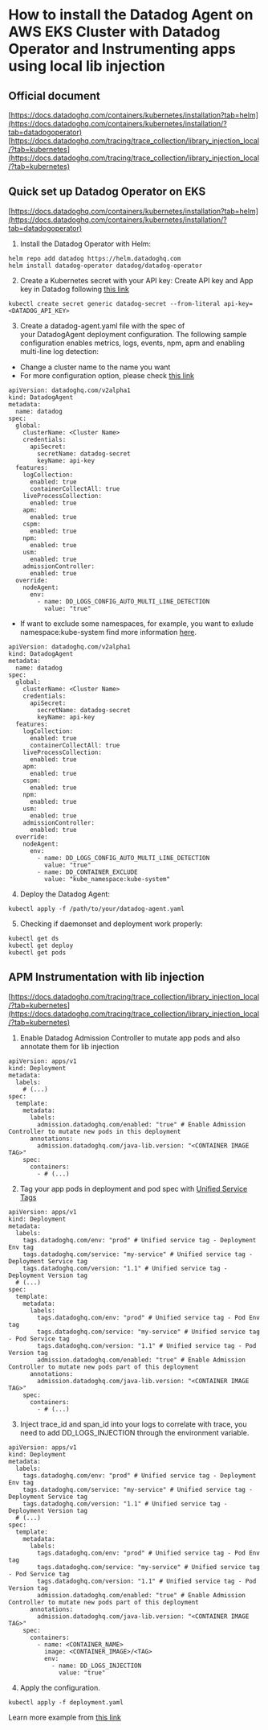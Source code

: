 # How to install the Datadog Agent on AWS EKS Cluster with Datadog Operator and Instrumenting apps using local lib injection

Official document
--------
[https://docs.datadoghq.com/containers/kubernetes/installation?tab=helm](https://docs.datadoghq.com/containers/kubernetes/installation/?tab=datadogoperator)
[https://docs.datadoghq.com/tracing/trace_collection/library_injection_local/?tab=kubernetes](https://docs.datadoghq.com/tracing/trace_collection/library_injection_local/?tab=kubernetes)


Quick set up Datadog Operator on EKS
--------
[https://docs.datadoghq.com/containers/kubernetes/installation?tab=helm](https://docs.datadoghq.com/containers/kubernetes/installation/?tab=datadogoperator)

1. Install the Datadog Operator with Helm:
```
helm repo add datadog https://helm.datadoghq.com
helm install datadog-operator datadog/datadog-operator
```

2. Create a Kubernetes secret with your API key:
Create API key and App key in Datadog following [this link](https://docs.datadoghq.com/account_management/api-app-keys)
```
kubectl create secret generic datadog-secret --from-literal api-key=<DATADOG_API_KEY>
```

3. Create a datadog-agent.yaml file with the spec of your DatadogAgent deployment configuration. The following sample configuration enables metrics, logs, events, npm, apm and enabling multi-line log detection:
- Change a cluster name to the name you want
- For more configuration option, please check [this link](https://github.com/DataDog/datadog-operator/blob/main/docs/configuration.v2alpha1.md)
```
apiVersion: datadoghq.com/v2alpha1
kind: DatadogAgent
metadata:
  name: datadog
spec:
  global:
    clusterName: <Cluster Name>
    credentials:
      apiSecret:
        secretName: datadog-secret
        keyName: api-key
  features:
    logCollection:
      enabled: true
      containerCollectAll: true
    liveProcessCollection:
      enabled: true
    apm:
      enabled: true
    cspm:
      enabled: true
    npm:
      enabled: true
    usm:
      enabled: true
    admissionController:
      enabled: true
  override:
    nodeAgent:
      env:
        - name: DD_LOGS_CONFIG_AUTO_MULTI_LINE_DETECTION
          value: "true"
```
- If want to exclude some namespaces, for example, you want to exlude namespace:kube-system find more information [here](https://docs.datadoghq.com/containers/guide/container-discovery-management/?tab=datadogoperator#environment-variables).
```
apiVersion: datadoghq.com/v2alpha1
kind: DatadogAgent
metadata:
  name: datadog
spec:
  global:
    clusterName: <Cluster Name>
    credentials:
      apiSecret:
        secretName: datadog-secret
        keyName: api-key
  features:
    logCollection:
      enabled: true
      containerCollectAll: true
    liveProcessCollection:
      enabled: true
    apm:
      enabled: true
    cspm:
      enabled: true
    npm:
      enabled: true
    usm:
      enabled: true
    admissionController:
      enabled: true
  override:
    nodeAgent:
      env:
        - name: DD_LOGS_CONFIG_AUTO_MULTI_LINE_DETECTION
          value: "true"
        - name: DD_CONTAINER_EXCLUDE
          value: "kube_namespace:kube-system"
```


4. Deploy the Datadog Agent:
```
kubectl apply -f /path/to/your/datadog-agent.yaml
```

5. Checking if daemonset and deployment work properly:
```
kubectl get ds
kubectl get deploy
kubectl get pods
```

APM Instrumentation with lib injection
--------
[https://docs.datadoghq.com/tracing/trace_collection/library_injection_local/?tab=kubernetes](https://docs.datadoghq.com/tracing/trace_collection/library_injection_local/?tab=kubernetes)

1. Enable Datadog Admission Controller to mutate app pods and also annotate them for lib injection
```
apiVersion: apps/v1
kind: Deployment
metadata:
  labels:
    # (...)
spec:
  template:
    metadata:
      labels:
        admission.datadoghq.com/enabled: "true" # Enable Admission Controller to mutate new pods in this deployment
      annotations:
        admission.datadoghq.com/java-lib.version: "<CONTAINER IMAGE TAG>"
    spec:
      containers:
        - # (...)
```

2. Tag your app pods in deployment and pod spec with [Unified Service Tags](https://docs.datadoghq.com/getting_started/tagging/unified_service_tagging/?tab=kubernetes)
```
apiVersion: apps/v1
kind: Deployment
metadata:
  labels:
    tags.datadoghq.com/env: "prod" # Unified service tag - Deployment Env tag
    tags.datadoghq.com/service: "my-service" # Unified service tag - Deployment Service tag
    tags.datadoghq.com/version: "1.1" # Unified service tag - Deployment Version tag
  # (...)
spec:
  template:
    metadata:
      labels:
        tags.datadoghq.com/env: "prod" # Unified service tag - Pod Env tag
        tags.datadoghq.com/service: "my-service" # Unified service tag - Pod Service tag
        tags.datadoghq.com/version: "1.1" # Unified service tag - Pod Version tag
        admission.datadoghq.com/enabled: "true" # Enable Admission Controller to mutate new pods part of this deployment
      annotations:
        admission.datadoghq.com/java-lib.version: "<CONTAINER IMAGE TAG>"
    spec:
      containers:
        - # (...)
```

3. Inject trace_id and span_id into your logs to correlate with trace, you need to add DD_LOGS_INJECTION through the environment variable.
```
apiVersion: apps/v1
kind: Deployment
metadata:
  labels:
    tags.datadoghq.com/env: "prod" # Unified service tag - Deployment Env tag
    tags.datadoghq.com/service: "my-service" # Unified service tag - Deployment Service tag
    tags.datadoghq.com/version: "1.1" # Unified service tag - Deployment Version tag
  # (...)
spec:
  template:
    metadata:
      labels:
        tags.datadoghq.com/env: "prod" # Unified service tag - Pod Env tag
        tags.datadoghq.com/service: "my-service" # Unified service tag - Pod Service tag
        tags.datadoghq.com/version: "1.1" # Unified service tag - Pod Version tag
        admission.datadoghq.com/enabled: "true" # Enable Admission Controller to mutate new pods part of this deployment
      annotations:
        admission.datadoghq.com/java-lib.version: "<CONTAINER IMAGE TAG>"
    spec:
      containers:
        - name: <CONTAINER_NAME>
          image: <CONTAINER_IMAGE>/<TAG>
          env:
            - name: DD_LOGS_INJECTION
              value: "true"
```

4. Apply the configuration.
```
kubectl apply -f deployment.yaml
```

Learn more example from [this link](https://github.com/wwongpai/Observability/tree/main/Injecting%20Libraries/kubernetes)

